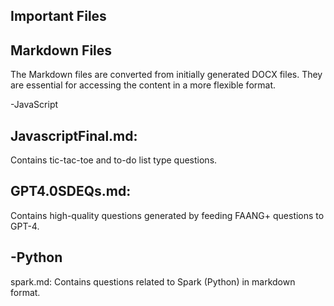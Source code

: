 Important Files
---------------

Markdown Files
-
The Markdown files are converted from initially generated DOCX files. They are essential for accessing the content in a more flexible format.

-JavaScript

JavascriptFinal.md: 
-
Contains tic-tac-toe and to-do list type questions.

GPT4.0SDEQs.md: 
-
Contains high-quality questions generated by feeding FAANG+ questions to GPT-4.

-Python
-
spark.md: Contains questions related to Spark (Python) in markdown format.
